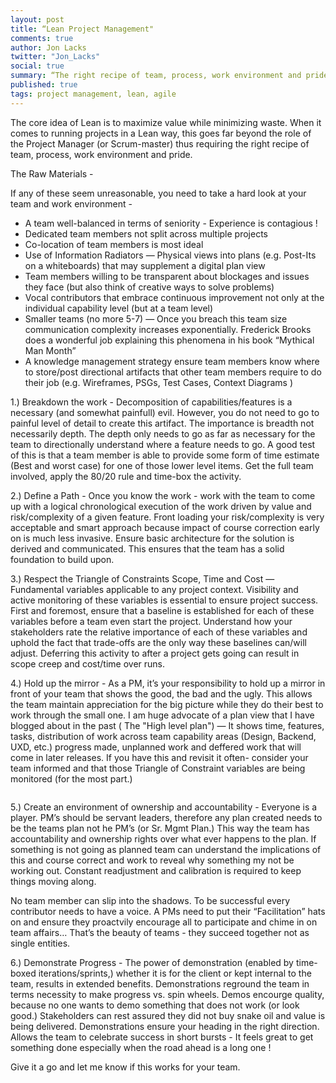 ```yaml
---
layout: post
title: “Lean Project Management"
comments: true
author: Jon Lacks
twitter: "Jon_Lacks"
social: true
summary: “The right recipe of team, process, work environment and pride"
published: true
tags: project management, lean, agile
---
```


The core idea of Lean is to maximize value while minimizing waste. When it comes to running projects in a Lean way, this goes far beyond the role of the Project Manager (or Scrum-master) thus requiring the right recipe of team, process, work environment and pride.  

The Raw Materials -

 If any of these seem unreasonable, you need to take a hard look at your team and work environment -

* A team well-balanced in terms of seniority - Experience is contagious !
* Dedicated team members not split across multiple projects
* Co-location of team members is most ideal
* Use of Information Radiators — Physical views into plans (e.g. Post-Its on a whiteboards) that may supplement a digital plan view
* Team members willing to be transparent about blockages and issues they face (but also think of creative ways to solve problems)
* Vocal contributors that embrace continuous improvement not only at the individual capability level (but at a team level)  
* Smaller teams (no more 5-7) —  Once you breach this team size communication complexity increases exponentially.  Frederick Brooks does a wonderful job explaining this phenomena in his book “Mythical Man Month”
* A knowledge management strategy ensure team members know where to store/post directional artifacts that other team members require to do their job (e.g. Wireframes, PSGs, Test Cases, Context Diagrams )

1.) Breakdown the work -
Decomposition of capabilities/features is a necessary (and somewhat painfull) evil.  However, you do not need to go to painful level of detail to create this artifact.  The importance is breadth not necessarily depth.  The depth only needs to go as far as necessary for the team to directionally understand where a feature needs to go.  A good test of this is that a team member is able to provide some form of time estimate (Best and worst case) for one of those lower level items.  Get the full team involved, apply the 80/20 rule and time-box the activity.  

2.) Define a Path -
Once you know the work - work with the team to come up with a logical chronological execution of the work driven by value and risk/complexity of a given feature.  Front loading your risk/complexity is very acceptable and smart approach because impact of course correction early on is much less invasive.   Ensure basic architecture for the solution is derived and communicated. This ensures that the team has a solid foundation to build upon.

3.) Respect the Triangle of Constraints
Scope, Time and Cost —  Fundamental variables applicable to any project context.  Visibility and active monitoring of these variables is essential to ensure project success.  First and foremost, ensure that a baseline is established for each of these variables before a team even start the project. Understand how your stakeholders rate the relative importance of each of these variables and uphold the fact that trade-offs are the only way these baselines can/will adjust.   Deferring this activity to after a project gets going can result in scope creep and cost/time over runs.  

4.) Hold up the mirror -
As a PM, it’s your responsibility to hold up a mirror in front of your team that shows the good, the bad and the ugly.  This allows the team maintain appreciation for the big picture while they do their best to work through the small one.   I am huge advocate of a plan view that I have blogged about in the past ( The "High level plan") — It shows time, features, tasks, distribution of work across team capability areas (Design, Backend, UXD, etc.) progress made, unplanned work and deffered work that will come in later releases.  If you have this and revisit it often- consider your team informed and that those Triangle of Constraint variables are being monitored (for the most part.)

<Image of Plan View >

5.) Create an environment of ownership and accountability -
Everyone is a player. PM’s should be servant leaders, therefore any plan created needs to be the teams plan not he PM’s (or Sr. Mgmt Plan.)  This way the team has accountability and ownership rights over what ever happens to the plan.  If something is not going as planned team can understand the implications of this and course correct and work to reveal why something my not be working out.  Constant readjustment and calibration is required to keep things moving along.

No team member can slip into the shadows. To be successful every contributor needs to have a voice.  A PMs need to put their “Facilitation” hats on and ensure they proactvily encourage all to participate and chime in on team affairs… That’s the beauty of teams - they succeed together not as single entities.  

6.) Demonstrate Progress -
The power of demonstration (enabled by time-boxed iterations/sprints,) whether it is for the client or kept internal to the team, results in extended benefits.  Demonstrations reground the team in terms necessity to make progress vs. spin wheels.  Demos encourge quality, because no one wants to demo something that does not work (or look good.) Stakeholders  can rest assured they did not buy snake oil and value is being delivered.  Demonstrations ensure your heading in the right direction.  Allows the team to celebrate success in short bursts - It feels great to get something done especially when the road ahead is a long one !

Give it a go and let me know if this works for your team.

